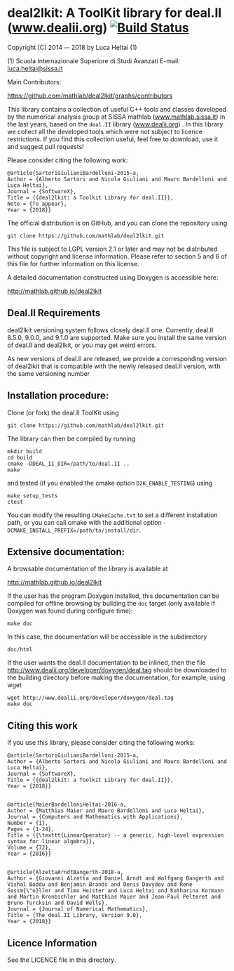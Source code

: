 # deal2lkit: A ToolKit library for deal.II (www.dealii.org) [![Build Status](https://travis-ci.org/mathLab/deal2lkit.svg)](https://travis-ci.org/mathLab/deal2lkit)

Copyright (C) 2014 -- 2018 by Luca Heltai (1) 

(1) Scuola Internazionale Superiore di Studi Avanzati
    E-mail: luca.heltai@sissa.it

Main Contributors:

https://github.com/mathlab/deal2lkit/graphs/contributors

This library contains a collection of useful C++ tools and classes
developed by the numerical analysis group at SISSA mathlab
(www.mathlab.sissa.it) in the last years, based on the `deal.II`
library (www.dealii.org) .  In this library we collect all the
developed tools which were not subject to licence restrictions. If you
find this collection useful, feel free to download, use it and suggest
pull requests!

Please consider citing the following work:

    
    @article{SartoriGiulianiBardelloni-2015-a,
	Author = {Alberto Sartori and Nicola Giuliani and Mauro Bardelloni and Luca Heltai},
	Journal = {SoftwareX},
	Title = {{deal2lkit: a Toolkit Library for deal.II}},
	Note = {To appear},
	Year = {2018}}


The official distribution is on GitHub, and you can clone the
repository using

	git clone https://github.com/mathlab/deal2lkit.git

This file is subject to LGPL version 2.1 or later and may not be
distributed without copyright and license information. Please refer to
section 5 and 6 of this file for further information on this license.

A detailed documentation constructed using Doxygen is accessible here:

http://mathlab.github.io/deal2lkit

## Deal.II Requirements

deal2lkit versioning system follows closely deal.II one. Currently, 
deal.II 8.5.0, 9.0.0, and 9.1.0 are supported. Make sure you install
the same version of deal.II and deal2lkit, or you may get weird errors.

As new versions of deal.II are released, we provide a corresponding version
of deal2lkit that is compatible with the newly released deal.II version, 
with the same versioning number 


## Installation procedure:

Clone (or fork) the deal.II ToolKit using 

	git clone https://github.com/mathlab/deal2lkit.git

The library can then be compiled by running

	mkdir build
	cd build
	cmake -DDEAL_II_DIR=/path/to/deal.II ..
	make

and tested (if you enabled the cmake option `D2K_ENABLE_TESTING`) using 
    
	make setup_tests
	ctest

You can modify the resulting `CMakeCache.txt` to set a different
installation path, or you can call cmake with the additional option
`-DCMAKE_INSTALL_PREFIX=/path/to/install/dir`.
	
## Extensive documentation:

A browsable documentation of the library is available at

http://mathlab.github.io/deal2lkit

If the user has the program Doxygen installed, this documentation can
be compiled for offline browsing by building the `doc` target (only
available if Doxygen was found during configure time):

	make doc

In this case, the documentation will be accessible in the subdirectory

	doc/html

If the user wants the deal.II documentation to be inlined, then the
file http://www.dealii.org/developer/doxygen/deal.tag should be
downloaded to the building directory before making the documentation,
for example, using wget

	wget http://www.dealii.org/developer/doxygen/deal.tag
	make doc

## Citing this work

If you use this library, please consider citing the following works:


	@article{SartoriGiulianiBardelloni-2015-a,
	Author = {Alberto Sartori and Nicola Giuliani and Mauro Bardelloni and Luca Heltai},
	Journal = {SoftwareX},
	Title = {{deal2lkit: a Toolkit Library for deal.II}},
	Year = {2018}}

	
	@article{MaierBardelloniHeltai-2016-a,
	Author = {Matthias Maier and Mauro Bardelloni and Luca Heltai},
	Journal = {Computers and Mathematics with Applications},
	Number = {1},
	Pages = {1-24},
	Title = {{\texttt{LinearOperator} -- a generic, high-level expression syntax for linear algebra}},
	Volume = {72},
	Year = {2016}}

	
	@article{AlzettaArndtBangerth-2018-a,
	Author = {Giovanni Alzetta and Daniel Arndt and Wolfgang Bangerth and Vishal Boddu and Benjamin Brands and Denis Davydov and Rene Gassm{\"o}ller and Timo Heister and Luca Heltai and Katharina Kormann and Martin Kronbichler and Matthias Maier and Jean-Paul Pelteret and Bruno Turcksin and David Wells},
	Journal = {Journal of Numerical Mathematics},
	Title = {The deal.II Library, Version 9.0},
	Year = {2018}}

## Licence Information

See the LICENCE file in this directory.
